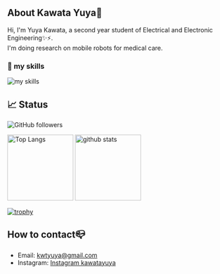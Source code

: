 ## About Kawata Yuya👋
Hi, I'm Yuya Kawata,  a second year student of Electrical and Electronic Engineering✨⚡.  
I'm doing research on mobile robots for medical care.
### 🌱 my skills
<img alt="my skills" src="https://skillicons.dev/icons?i=py,cpp,linux,ubuntu,ros,git,vscode,vim,raspberrypi,arduino,discord,github,latex&theme=light" />

## 📈 Status
![GitHub followers](https://img.shields.io/github/followers/kawata-yuya)


<p align="left"> 
  <img alt="Top Langs" height="150px" src="https://github-readme-stats.vercel.app/api/top-langs/?username=kawata-yuya&layout=compact&show_icons=true&theme=onedark" />
  <img alt="github stats" height="150px" src="https://github-readme-stats.vercel.app/api?username=kawata-yuya&theme=onedark" />
</p>

[![trophy](https://github-profile-trophy.vercel.app/?username=kawata-yuya&margin-w=5&theme=onedark)](https://github.com/kawata-yuya/)

## How to contact📪
- Email: kwtyuya@gmail.com
- Instagram: [Instagram kawatayuya](https://www.instagram.com/kawatayuya/)


<!--
**kawata-yuya/kawata-yuya** is a ✨ _special_ ✨ repository because its `README.md` (this file) appears on your GitHub profile.

Here are some ideas to get you started:

- 🔭 I’m currently working on ...
- 🌱 I’m currently learning ...
- 👯 I’m looking to collaborate on ...
- 🤔 I’m looking for help with ...
- 💬 Ask me about ...
- 📫 How to reach me: ...
- 😄 Pronouns: ...
- ⚡ Fun fact: ...
-->
